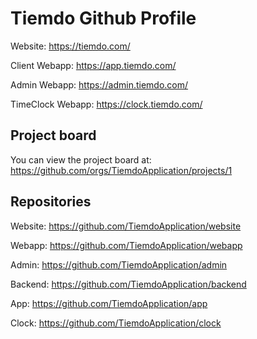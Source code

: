 # Tiemdo Github Profile

Website: <https://tiemdo.com/>

Client Webapp: <https://app.tiemdo.com/>

Admin Webapp: <https://admin.tiemdo.com/>

TimeClock Webapp: <https://clock.tiemdo.com/>

## Project board

You can view the project board at: <https://github.com/orgs/TiemdoApplication/projects/1>

## Repositories

Website: <https://github.com/TiemdoApplication/website>

Webapp: <https://github.com/TiemdoApplication/webapp>

Admin: <https://github.com/TiemdoApplication/admin>

Backend: <https://github.com/TiemdoApplication/backend>

App: <https://github.com/TiemdoApplication/app>

Clock: <https://github.com/TiemdoApplication/clock>
